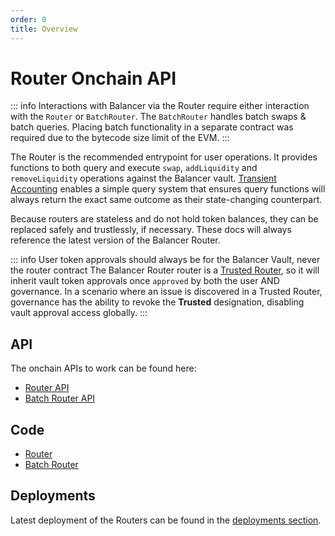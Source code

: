 ```yaml
---
order: 0
title: Overview
---
```

# Router Onchain API

::: info
Interactions with Balancer via the Router require either interaction with the `Router` or `BatchRouter`. The `BatchRouter` handles batch swaps & batch queries. Placing batch functionality in a separate contract was required due to the bytecode size limit of the EVM.
:::

The Router is the recommended entrypoint for user operations. It provides functions to both query and execute `swap`, `addLiquidity` and `removeLiquidity` operations against the Balancer vault.
[Transient Accounting](/concepts/vault/transient-accounting.html) enables a simple query system that ensures query functions will always return the exact same outcome as their state-changing counterpart.

Because routers are stateless and do not hold token balances, they can be replaced safely and trustlessly, if necessary. These docs will always reference the latest version of the Balancer Router. 

::: info User token approvals should always be for the Balancer Vault, never the router contract
The Balancer Router router is a [Trusted Router](./technical.html#trusted-routers), so it will inherit vault token approvals once `approved` by both the user AND governance. In a scenario where an issue is discovered in a Trusted Router,
governance has the ability to revoke the **Trusted** designation, disabling vault approval access globally.
:::

## API
The onchain APIs to work can be found here:
- [Router API](../../developer-reference/contracts/router-api.md)
- [Batch Router API](../../developer-reference/contracts/batch-router-api.md)

## Code

- [Router](https://github.com/balancer/balancer-v3-monorepo/blob/main/pkg/vault/contracts/Router.sol)
- [Batch Router](https://github.com/balancer/balancer-v3-monorepo/blob/main/pkg/vault/contracts/BatchRouter.sol)

## Deployments

Latest deployment of the Routers can be found in the [deployments section](/reference/contracts/).
